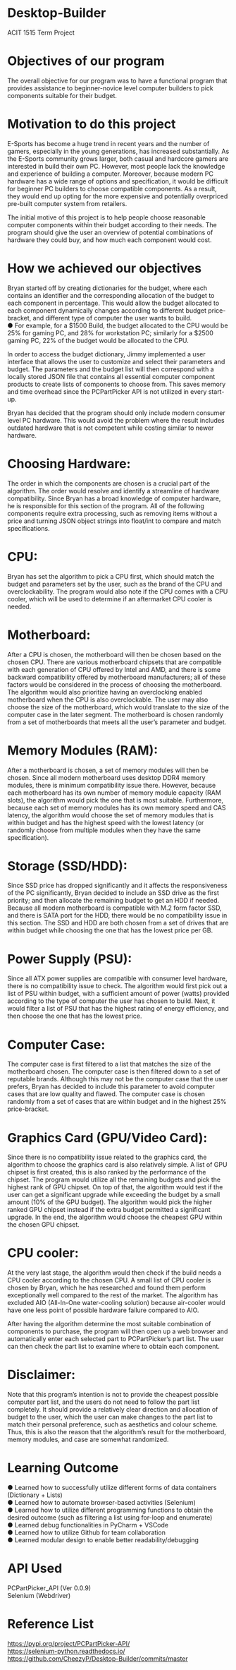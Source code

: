 # Desktop-Builder
ACIT 1515 Term Project

# Objectives of our program
The overall objective for our program was to have a functional program that provides assistance to beginner-novice level computer builders to pick components suitable for their budget.

# Motivation to do this project
E-Sports has become a huge trend in recent years and the number of gamers, especially in the young generations, has increased substantially. As the E-Sports community grows larger, both casual and hardcore gamers are interested in build their own PC. However, most people lack the knowledge and experience of building a computer. Moreover, because modern PC hardware has a wide range of options and specification, it would be difficult for beginner PC builders to choose compatible components. As a result, they would end up opting for the more expensive and potentially overpriced pre-built computer system from retailers. 

The initial motive of this project is to help people choose reasonable computer components within their budget according to their needs. The program should give the user an overview of potential combinations of hardware they could buy, and how much each component would cost. 

# How we achieved our objectives
Bryan started off by creating dictionaries for the budget, where each contains an identifier and the corresponding allocation of the budget to each component in percentage. This would allow the budget allocated to each component dynamically changes according to different budget price-bracket, and different type of computer the user wants to build. \
●	For example, for a $1500 Build, the budget allocated to the CPU would be 25% for gaming PC, and 28% for workstation PC; similarly for a $2500 gaming PC, 22% of the budget would be allocated to the CPU.

In order to access the budget dictionary, Jimmy implemented a user interface that allows the user to customize and select their parameters and budget. The parameters and the budget list will then correspond with a locally stored JSON file that contains all essential computer component products to create lists of components to choose from. This saves memory and time overhead since the PCPartPicker API is not utilized in every start-up.

Bryan has decided that the program should only include modern consumer level PC hardware. This would avoid the problem where the result includes outdated hardware that is not competent while costing similar to newer hardware. 

# Choosing Hardware: 
The order in which the components are chosen is a crucial part of the algorithm. The order would resolve and identify a streamline of hardware compatibility. Since Bryan has a broad knowledge of computer hardware, he is responsible for this section of the program. All of the following components require extra processing, such as removing items without a price and turning JSON object strings into float/int to compare and match specifications.

# CPU: 
Bryan has set the algorithm to pick a CPU first, which should match the budget and parameters set by the user, such as the brand of the CPU and overclockability. The program would also note if the CPU comes with a CPU cooler, which will be used to determine if an aftermarket CPU cooler is needed.

# Motherboard: 
After a CPU is chosen, the motherboard will then be chosen based on the chosen CPU. There are various motherboard chipsets that are compatible with each generation of CPU offered by Intel and AMD, and there is some backward compatibility offered by motherboard manufacturers; all of these factors would be considered in the process of choosing the motherboard. The algorithm would also prioritize having an overclocking enabled motherboard when the CPU is also overclockable. The user may also choose the size of the motherboard, which would translate to the size of the computer case in the later segment. The motherboard is chosen randomly from a set of motherboards that meets all the user’s parameter and budget.

# Memory Modules (RAM): 
After a motherboard is chosen, a set of memory modules will then be chosen. Since all modern motherboard uses desktop DDR4 memory modules, there is minimum compatibility issue there. However, because each motherboard has its own number of memory module capacity (RAM slots), the algorithm would pick the one that is most suitable. Furthermore, because each set of memory modules has its own memory speed and CAS latency, the algorithm would choose the set of memory modules that is within budget and has the highest speed with the lowest latency (or randomly choose from multiple modules when they have the same specification). 

# Storage (SSD/HDD): 
Since SSD price has dropped significantly and it affects the responsiveness of the PC significantly, Bryan decided to include an SSD drive as the first priority; and then allocate the remaining budget to get an HDD if needed. Because all modern motherboard is compatible with M.2 form factor SSD, and there is SATA port for the HDD, there would be no compatibility issue in this section. The SSD and HDD are both chosen from a set of drives that are within budget while choosing the one that has the lowest price per GB.

# Power Supply (PSU): 
Since all ATX power supplies are compatible with consumer level hardware, there is no compatibility issue to check. The algorithm would first pick out a list of PSU within budget, with a sufficient amount of power (watts) provided according to the type of computer the user has chosen to build. Next, it would filter a list of PSU that has the highest rating of energy efficiency, and then choose the one that has the lowest price.

# Computer Case: 
The computer case is first filtered to a list that matches the size of the motherboard chosen. The computer case is then filtered down to a set of reputable brands. Although this may not be the computer case that the user prefers, Bryan has decided to include this parameter to avoid computer cases that are low quality and flawed. The computer case is chosen randomly from a set of cases that are within budget and in the highest 25% price-bracket. 

# Graphics Card (GPU/Video Card):
Since there is no compatibility issue related to the graphics card, the algorithm to choose the graphics card is also relatively simple. A list of GPU chipset is first created, this is also ranked by the performance of the chipset. The program would utilize all the remaining budgets and pick the highest rank of GPU chipset. On top of that, the algorithm would test if the user can get a significant upgrade while exceeding the budget by a small amount (10% of the GPU budget). The algorithm would pick the higher ranked GPU chipset instead if the extra budget permitted a significant upgrade. In the end, the algorithm would choose the cheapest GPU within the chosen GPU chipset. 

# CPU cooler: 
At the very last stage, the algorithm would then check if the build needs a CPU cooler according to the chosen CPU. A small list of CPU cooler is chosen by Bryan, which he has researched and found them perform exceptionally well compared to the rest of the market. The algorithm has excluded AIO (All-In-One water-cooling solution) because air-cooler would have one less point of possible hardware failure compared to AIO.


After having the algorithm determine the most suitable combination of components to purchase, the program will then open up a web browser and automatically enter each selected part to PCPartPicker’s part list. The user can then check the part list to examine where to obtain each component. 

# Disclaimer: 
Note that this program’s intention is not to provide the cheapest possible computer part list, and the users do not need to follow the part list completely. It should provide a relatively clear direction and allocation of budget to the user, which the user can make changes to the part list to match their personal preference, such as aesthetics and colour scheme. Thus, this is also the reason that the algorithm’s result for the motherboard, memory modules, and case are somewhat randomized. 

# Learning Outcome
●	Learned how to successfully utilize different forms of data containers (Dictionary + Lists) \
●	Learned how to automate browser-based activities (Selenium) \
●	Learned how to utilize different programming functions to obtain the desired outcome (such as filtering a list using for-loop and enumerate) \
●	Learned debug functionalities in PyCharm + VSCode \
●	Learned how to utilize Github for team collaboration \
●	Learned modular design to enable better readability/debugging

# API Used
PCPartPicker_API (Ver 0.0.9)\
Selenium (Webdriver)

# Reference List
https://pypi.org/project/PCPartPicker-API/ \
https://selenium-python.readthedocs.io/ \
https://github.com/CheezyP/Desktop-Builder/commits/master

